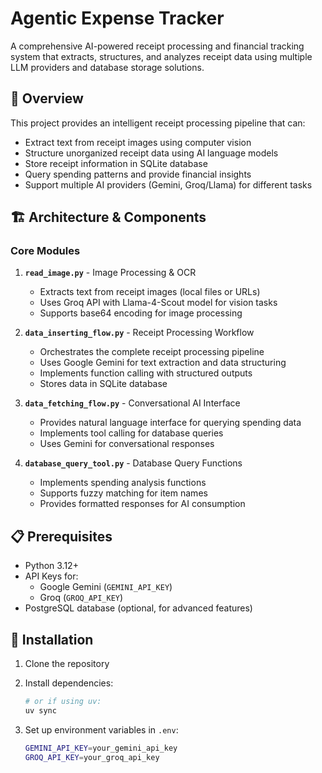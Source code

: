 # Agentic Expense Tracker

A comprehensive AI-powered receipt processing and financial tracking system that extracts, structures, and analyzes receipt data using multiple LLM providers and database storage solutions.

## 🚀 Overview

This project provides an intelligent receipt processing pipeline that can:
- Extract text from receipt images using computer vision
- Structure unorganized receipt data using AI language models
- Store receipt information in SQLite database
- Query spending patterns and provide financial insights
- Support multiple AI providers (Gemini, Groq/Llama) for different tasks

## 🏗️ Architecture & Components

### Core Modules

1. **`read_image.py`** - Image Processing & OCR
   - Extracts text from receipt images (local files or URLs)
   - Uses Groq API with Llama-4-Scout model for vision tasks
   - Supports base64 encoding for image processing

2. **`data_inserting_flow.py`** - Receipt Processing Workflow
   - Orchestrates the complete receipt processing pipeline
   - Uses Google Gemini for text extraction and data structuring
   - Implements function calling with structured outputs
   - Stores data in SQLite database

3. **`data_fetching_flow.py`** - Conversational AI Interface
   - Provides natural language interface for querying spending data
   - Implements tool calling for database queries
   - Uses Gemini for conversational responses

4. **`database_query_tool.py`** - Database Query Functions
   - Implements spending analysis functions
   - Supports fuzzy matching for item names
   - Provides formatted responses for AI consumption

## 📋 Prerequisites

- Python 3.12+
- API Keys for:
  - Google Gemini (`GEMINI_API_KEY`)
  - Groq (`GROQ_API_KEY`)
- PostgreSQL database (optional, for advanced features)

## 🔧 Installation

1. Clone the repository
2. Install dependencies:
   ```bash
   # or if using uv:
   uv sync
   ```

3. Set up environment variables in `.env`:
   ```bash
   GEMINI_API_KEY=your_gemini_api_key
   GROQ_API_KEY=your_groq_api_key
 